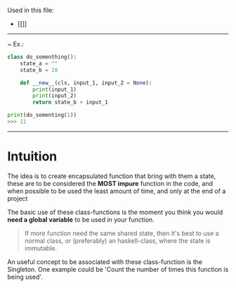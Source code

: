 
Used in this file:
- [[]]
---

~ Ex.:
```python
class do_somenthing():
	state_a = ""
	state_b = 10

	def __new__(cls, input_1, input_2 = None):
		print(input_1)
		print(input_2)
		return state_b + input_1

print(do_somenting(1))
>>> 11
```
---
# Intuition
The idea is to create encapsulated function that bring with them a state, these are to be considered the **MOST impure** function in the code, and when possible to be used the least amount of time, and only at the end of a project

The basic use of these class-functions is the moment you think you would **need a global variable** to be used in your function.

> If more function need the same shared state, then it's best to use a normal class, or (preferably) an haskell-class, where the state is immutable.

An useful concept to be associated with these class-function is the Singleton.
One example could be 'Count the number of times this function is being used'.